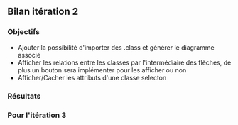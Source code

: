 ## Bilan itération 2

### Objectifs
- Ajouter la possibilité d'importer des .class et générer le diagramme associé
- Afficher les relations entre les classes par l'intermédiaire des flèches, de plus un bouton sera implémenter pour les afficher ou non
- Afficher/Cacher les attributs d'une classe selecton

### Résultats



### Pour l'itération 3
